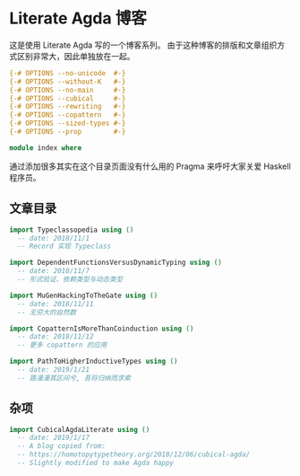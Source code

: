 # Literate Agda 博客

这是使用 Literate Agda 写的一个博客系列。
由于这种博客的排版和文章组织方式区别非常大，因此单独放在一起。

```agda
{-# OPTIONS --no-unicode  #-}
{-# OPTIONS --without-K   #-}
{-# OPTIONS --no-main     #-}
{-# OPTIONS --cubical     #-}
{-# OPTIONS --rewriting   #-}
{-# OPTIONS --copattern   #-}
{-# OPTIONS --sized-types #-}
{-# OPTIONS --prop        #-}

module index where
```

通过添加很多其实在这个目录页面没有什么用的 Pragma 来呼吁大家关爱 Haskell 程序员。

## 文章目录

```agda
import Typeclassopedia using ()
  -- date: 2018/11/1
  -- Record 实现 Typeclass

import DependentFunctionsVersusDynamicTyping using ()
  -- date: 2018/11/7
  -- 形式验证、依赖类型与动态类型

import MuGenHackingToTheGate using ()
  -- date: 2018/11/11
  -- 无穷大的自然数

import CopatternIsMoreThanCoinduction using ()
  -- date: 2018/11/12
  -- 更多 copattern 的应用

import PathToHigherInductiveTypes using ()
  -- date: 2019/1/21
  -- 路漫漫其区间兮, 吾将归纳而求索
```

## 杂项

```agda
import CubicalAgdaLiterate using ()
  -- date: 2019/1/17
  -- A blog copied from:
  -- https://homotopytypetheory.org/2018/12/06/cubical-agda/
  -- Slightly modified to make Agda happy
```

<!--
```agda
import Cubical.Data.List using ()
import Agda.Builtin.String using ()
```
-->
